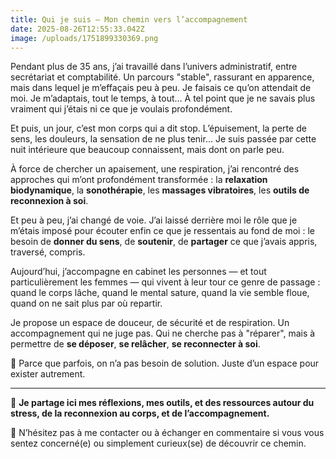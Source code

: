 ```yaml
---
title: Qui je suis – Mon chemin vers l’accompagnement
date: 2025-08-26T12:55:33.042Z
image: /uploads/1751899330369.png
---
```


Pendant plus de 35 ans, j’ai travaillé dans l’univers administratif, entre secrétariat et comptabilité. Un parcours "stable", rassurant en apparence, mais dans lequel je m’effaçais peu à peu. Je faisais ce qu’on attendait de moi. Je m’adaptais, tout le temps, à tout… À tel point que je ne savais plus vraiment qui j’étais ni ce que je voulais profondément.

Et puis, un jour, c’est mon corps qui a dit stop. L’épuisement, la perte de sens, les douleurs, la sensation de ne plus tenir… Je suis passée par cette nuit intérieure que beaucoup connaissent, mais dont on parle peu.

À force de chercher un apaisement, une respiration, j’ai rencontré des approches qui m’ont profondément transformée : la **relaxation biodynamique**, la **sonothérapie**, les **massages vibratoires**, les **outils de reconnexion à soi**.

Et peu à peu, j’ai changé de voie. J’ai laissé derrière moi le rôle que je m’étais imposé pour écouter enfin ce que je ressentais au fond de moi : le besoin de **donner du sens**, de **soutenir**, de **partager** ce que j’avais appris, traversé, compris.

Aujourd’hui, j’accompagne en cabinet les personnes — et tout particulièrement les femmes — qui vivent à leur tour ce genre de passage : quand le corps lâche, quand le mental sature, quand la vie semble floue, quand on ne sait plus par où repartir.

Je propose un espace de douceur, de sécurité et de respiration. Un accompagnement qui ne juge pas. Qui ne cherche pas à "réparer", mais à permettre de **se déposer**, **se relâcher**, **se reconnecter à soi**.

💫 Parce que parfois, on n’a pas besoin de solution. Juste d’un espace pour exister autrement.

---

🔗 **Je partage ici mes réflexions, mes outils, et des ressources autour du stress, de la reconnexion au corps, et de l’accompagnement.**

💌 N’hésitez pas à me contacter ou à échanger en commentaire si vous vous sentez concerné(e) ou simplement curieux(se) de découvrir ce chemin.
